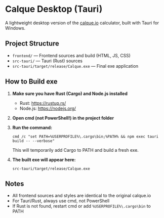 # Calque Desktop (Tauri)

A lightweight desktop version of the [calque.io](https://calque.io/) calculator, built with Tauri for Windows.

## Project Structure

- `frontend/` — Frontend sources and build (HTML, JS, CSS)
- `src-tauri/` — Tauri (Rust) sources
- `src-tauri/target/release/Calque.exe` — Final exe application

## How to Build exe

1. **Make sure you have Rust (Cargo) and Node.js installed**
   - Rust: https://rustup.rs/
   - Node.js: https://nodejs.org/

2. **Open cmd (not PowerShell!) in the project folder**

3. **Run the command:**
   ```
   cmd /c "set PATH=%USERPROFILE%\.cargo\bin;%PATH% && npm exec tauri build -- --verbose"
   ```
   This will temporarily add Cargo to PATH and build a fresh exe.

4. **The built exe will appear here:**
   ```
   src-tauri/target/release/Calque.exe
   ```

## Notes
- All frontend sources and styles are identical to the original calque.io
- For Tauri/Rust, always use cmd, not PowerShell
- If Rust is not found, restart cmd or add `%USERPROFILE%\.cargo\bin` to PATH

